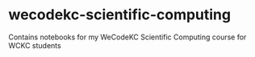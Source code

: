 # wecodekc-scientific-computing
Contains notebooks for my WeCodeKC Scientific Computing course for WCKC students
